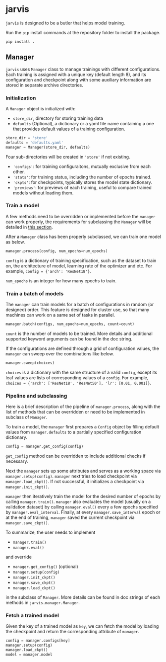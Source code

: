 # jarvis
`jarvis` is designed to be a butler that helps model training.

Run the `pip` install commands at the repository folder to install the package.
```bash
pip install .
```

## Manager
`jarvis` uses `Manager` class to manage trainings with different configurations. Each training is
assigned with a unique key (default length 8), and its configuration and checkpoint along with some
auxiliary information are stored in separate archive directories.

### Initialization
A `Manager` object is initialized with:
- `store_dir`, directory for storing training data
- `defaults` (Optional), a dictionary or a yaml file name containing a one that
provides default values of a training configuration.
```python
store_dir = 'store'
defaults = 'defaults.yaml'
manager = Manager(store_dir, defaults)
```
Four sub-directories will be created in `'store'` if not existing.
- `'configs'`: for training configuraitons, mutually exclusive from each other.
- `'stats'`: for training status, including the number of epochs trained.
- `'ckpts'`: for checkpoints, typically stores the model state dictionary.
- `'previews'`: for previews of each training, useful to compare trained models without loading
them.

### Train a model
A few methods need to be overridden or implemented before the `manager` can work properly, the
requirements for subclassing the `Manager` will be detailed in
[this section](###pipeline-and-subclassing).

After a `Manager` class has been properly subclassed, we can train one model as below.
```python
manager.process(config, num_epochs=num_epochs)
```
`config` is a dictionary of training specification, such as the dataset to train on, the
architecture of model, learning rate of the optimizer and etc. For example,
`config = {'arch': 'ResNet18'}`.

`num_epochs` is an integer for how many epochs to train.

### Train a batch of models
The `manager` can train models for a batch of configurations in random (or designed) order. This
feature is designed for cluster use, so that many machines can work on a same set of tasks in
parallel.
```python
manager.batch(configs, num_epochs=num_epochs, count=count)
```
`count` is the number of models to be trained. More details and additional supported keyword
arguments can be found in the doc string.

If the configurations are defined through a grid of configuration values, the `manager` can sweep
over the combinations like below.
```python
manager.sweep(choices)
```
`choices` is a dictionary with the same structure of a valid `config`, except its leaf values are
lists of corresponding values of a `config`. For example,
`choices = {'arch': ['ResNet18', 'ResNet50'], 'lr': [0.01, 0.001]}`.

### Pipeline and subclassing
Here is a brief description of the pipeline of `manager.process`, along with the list of methods
that can be overridden or need to be implemented in subclass of `Manager`.

To train a model, the `manager` first prepares a `Config` object by filling default values from
`manager.defaults` to a partially specified configuration dictionary.
```python
config = manager.get_config(config)
```
`get_config` method can be overridden to include additional checks if necessary.

Next the `manager` sets up some attributes and serves as a working space via
`manager.setup(config)`. `manager` next tries to load checkpoint via `manager.load_ckpt()`. If not
successful, it initializes a checkpoint via `manager.init_ckpt()`.

`manager` then iteratively train the model for the desired number of epochs by calling
`manager.train()`. `manager` also evaluates the model (usually on a validation dataset) by calling
`manager.eval()` every a few epochs specified by `manager.eval_interval`. Finally, at every
`manager.save_interval` epoch or at the end of training, `manager` saved the current checkpoint via
`manager.save_ckpt()`.

To summarize, the user needs to implement
- `manager.train()`
- `manager.eval()`

and override
- `manager.get_config()` (optional)
- `manager.setup(config)`
- `manager.init_ckpt()`
- `manager.save_ckpt()`
- `manager.load_ckpt()`

in the subclass of `Manager`. More details can be found in doc strings of each methods in
`jarvis.manager.Manager`.

### Fetch a trained model
Given the key of a trained model as `key`, we can fetch the model by loading the checkpoint and
return the corresponding attribute of `manager`.
```python
config = manager.configs[key]
manager.setup(config)
manager.load_ckpt()
model = manager.model
```
